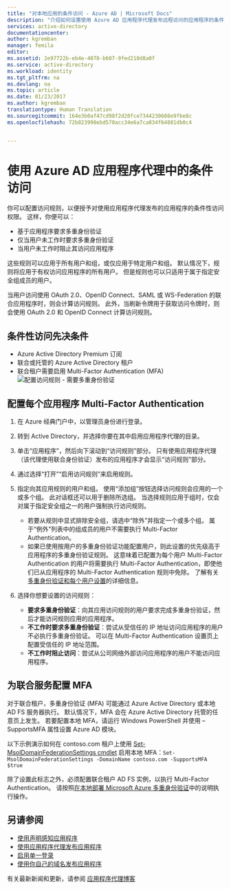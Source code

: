 ```yaml
---
title: "对本地应用的条件访问 - Azure AD | Microsoft Docs"
description: "介绍如何设置使用 Azure AD 应用程序代理发布远程访问的应用程序的条件性访问。"
services: active-directory
documentationcenter: 
author: kgremban
manager: femila
editor: 
ms.assetid: 2e97722b-eb4e-4078-b607-9fed210d8a0f
ms.service: active-directory
ms.workload: identity
ms.tgt_pltfrm: na
ms.devlang: na
ms.topic: article
ms.date: 01/23/2017
ms.author: kgremban
translationtype: Human Translation
ms.sourcegitcommit: 164e3b0af47cd98f2d20fce7344230608e9fbe8c
ms.openlocfilehash: 72b823998ebd570acc34e6a7ca034f64881db0c4


---
```

# <a name="working-with-conditional-access-in-azure-ad-application-proxy"></a>使用 Azure AD 应用程序代理中的条件访问
你可以配置访问规则，以便授予对使用应用程序代理发布的应用程序的条件性访问权限。 这样，你便可以：

* 基于应用程序要求多重身份验证
* 仅当用户未工作时要求多重身份验证
* 当用户未工作时阻止其访问应用程序

这些规则可以应用于所有用户和组，或仅应用于特定用户和组。 默认情况下，规则将应用于有权访问应用程序的所有用户。 但是规则也可以只适用于属于指定安全组成员的用户。  

当用户访问使用 OAuth 2.0、OpenID Connect、SAML 或 WS-Federation 的联合应用程序时，则会计算访问规则。 此外，当刷新令牌用于获取访问令牌时，则会使用 OAuth 2.0 和 OpenID Connect 计算访问规则。

## <a name="conditional-access-prerequisites"></a>条件性访问先决条件
* Azure Active Directory Premium 订阅
* 联合或托管的 Azure Active Directory 租户
* 联合租户需要启用 Multi-Factor Authentication (MFA)  
    ![配置访问规则 - 需要多重身份验证](./media/active-directory-application-proxy-conditional-access/application-proxy-conditional-access.png)

## <a name="configure-per-application-multi-factor-authentication"></a>配置每个应用程序 Multi-Factor Authentication
1. 在 Azure 经典门户中，以管理员身份进行登录。
2. 转到 Active Directory，并选择你要在其中启用应用程序代理的目录。
3. 单击“应用程序”，然后向下滚动到“访问规则”部分。 只有使用应用程序代理（该代理使用联合身份验证）发布的应用程序才会显示“访问规则”部分。
4. 通过选择“打开”“启用访问规则”来启用规则。
5. 指定向其应用规则的用户和组。 使用“添加组”按钮选择访问规则会应用的一个或多个组。 此对话框还可以用于删除所选组。  当选择规则应用于组时，仅会对属于指定安全组之一的用户强制执行访问规则。  

   * 若要从规则中显式排除安全组，请选中“除外”并指定一个或多个组。 属于“例外”列表中的组成员的用户不需要执行 Multi-Factor Authentication。  
   * 如果已使用按用户的多重身份验证功能配置用户，则此设置的优先级高于应用程序的多重身份验证规则。 这意味着已配置为每个用户 Multi-Factor Authentication 的用户将需要执行 Multi-Factor Authentication，即使他们已从应用程序的 Multi-Factor Authentication 规则中免除。 了解有关[多重身份验证和每个用户设置](../multi-factor-authentication/multi-factor-authentication.md)的详细信息。
6. 选择你想要设置的访问规则：

   * **要求多重身份验证**：向其应用访问规则的用户要求完成多重身份验证，然后才能访问规则应用的应用程序。
   * **不工作时要求多重身份验证**：尝试从受信任的 IP 地址访问应用程序的用户不必执行多重身份验证。 可以在 Multi-Factor Authentication 设置页上配置受信任的 IP 地址范围。
   * **不工作时阻止访问**：尝试从公司网络外部访问应用程序的用户不能访问应用程序。

## <a name="configuring-mfa-for-federation-services"></a>为联合服务配置 MFA
对于联合租户，多重身份验证 (MFA) 可能通过 Azure Active Directory 或本地 AD FS 服务器执行。 默认情况下，MFA 会在 Azure Active Directory 托管的任意页上发生。 若要配置本地 MFA，请运行 Windows PowerShell 并使用 –SupportsMFA 属性设置 Azure AD 模块。

以下示例演示如何在 contoso.com 租户上使用 [Set-MsolDomainFederationSettings cmdlet](https://msdn.microsoft.com/library/azure/dn194088.aspx) 启用本地 MFA：`Set-MsolDomainFederationSettings -DomainName contoso.com -SupportsMFA $true `

除了设置此标志之外，必须配置联合租户 AD FS 实例，以执行 Multi-Factor Authentication。 请按照[在本地部署 Microsoft Azure 多重身份验证](../multi-factor-authentication/multi-factor-authentication-get-started-server.md)中的说明执行操作。

## <a name="see-also"></a>另请参阅
* [使用声明感知应用程序](active-directory-application-proxy-claims-aware-apps.md)
* [使用应用程序代理发布应用程序](active-directory-application-proxy-publish.md)
* [启用单一登录](active-directory-application-proxy-sso-using-kcd.md)
* [使用你自己的域名发布应用程序](active-directory-application-proxy-custom-domains.md)

有关最新新闻和更新，请参阅 [应用程序代理博客](http://blogs.technet.com/b/applicationproxyblog/)



<!--HONumber=Jan17_HO4-->


